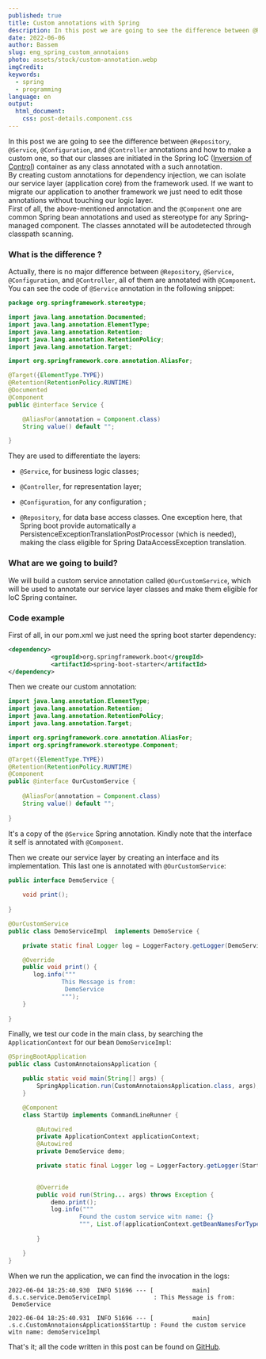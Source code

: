 ```yaml
---
published: true
title: Custom annotations with Spring
description: In this post we are going to see the difference between @Repository, @Service, @Configuration, and @Controller annotations and how to make a custom one ...
date: 2022-06-06
author: Bassem
slug: eng_spring_custom_annotaions
photo: assets/stock/custom-annotation.webp
imgCredit:
keywords:
  - spring
  - programming
language: en
output:
  html_document:
    css: post-details.component.css
---
```

In this post we are going to see the difference between `@Repository`, `@Service`, `@Configuration`, and `@Controller` annotations and how to make a custom one, so that our classes are initiated in the Spring IoC ([Inversion of Control](https://docs.spring.io/spring-framework/docs/3.2.x/spring-framework-reference/html/beans.html)) container as any class annotated with a such annotation.
<br>
By creating custom annotations for dependency injection, we can isolate our service layer (application core) from the framework used. If we want to migrate our application to another framework we just need to edit those annotations without touching our logic layer.
<br>
First of all, the above-mentioned annotation and the `@Component` one are common Spring bean annotations and used as stereotype for any Spring-managed component. The classes annotated will be autodetected through classpath scanning.
<br>

### What is the difference ?

Actually, there is no major difference between `@Repository`, `@Service`, `@Configuration`, and `@Controller`, all of them are annotated with `@Component`. You can see the code of `@Service` annotation in the following snippet:

```java
package org.springframework.stereotype;

import java.lang.annotation.Documented;
import java.lang.annotation.ElementType;
import java.lang.annotation.Retention;
import java.lang.annotation.RetentionPolicy;
import java.lang.annotation.Target;

import org.springframework.core.annotation.AliasFor;

@Target({ElementType.TYPE})
@Retention(RetentionPolicy.RUNTIME)
@Documented
@Component
public @interface Service {

	@AliasFor(annotation = Component.class)
	String value() default "";

}
```

They are used to differentiate the layers:

- `@Service`, for business logic classes;

- `@Controller`, for representation layer;

- `@Configuration`, for any configuration ;

- `@Repository`, for data base access classes. One exception here, that Spring boot provide automatically a PersistenceExceptionTranslationPostProcessor (which is needed), making the class  eligible for Spring DataAccessException translation.

### What are we going to build?

We will build a custom service annotation called `@OurCustomService`, which will be used to annotate our service layer classes and make them eligible for IoC Spring container.

### Code example

First of all, in our pom.xml we just need the spring boot starter dependency:

```xml
<dependency>
			<groupId>org.springframework.boot</groupId>
			<artifactId>spring-boot-starter</artifactId>
</dependency>
```

Then we create our custom annotation:

```java
import java.lang.annotation.ElementType;
import java.lang.annotation.Retention;
import java.lang.annotation.RetentionPolicy;
import java.lang.annotation.Target;

import org.springframework.core.annotation.AliasFor;
import org.springframework.stereotype.Component;

@Target({ElementType.TYPE})
@Retention(RetentionPolicy.RUNTIME)
@Component
public @interface OurCustomService {
    
    @AliasFor(annotation = Component.class)
	String value() default "";
    
}
```

It's a copy of the `@Service` Spring annotation. Kindly note that the interface it self is annotated with `@Component`.
<br>

Then we create our service layer by creating an interface and its implementation. This last one is annotated with `@OurCustomService`:

```java
public interface DemoService {
    
    void print();
    
}
```

```java
@OurCustomService
public class DemoServiceImpl  implements DemoService {

    private static final Logger log = LoggerFactory.getLogger(DemoServiceImpl.class);

    @Override
    public void print() {
       log.info("""
               This Message is from:
                DemoService
               """); 
    }
    
}
```

Finally, we test our code in the main class, by searching the `ApplicationContext` for our bean `DemoServiceImpl`:

```java
@SpringBootApplication
public class CustomAnnotaionsApplication {

	public static void main(String[] args) {
		SpringApplication.run(CustomAnnotaionsApplication.class, args);
	}

	@Component
	class StartUp implements CommandLineRunner {

		@Autowired
		private ApplicationContext applicationContext;
		@Autowired
		private DemoService demo;

		private static final Logger log = LoggerFactory.getLogger(StartUp.class);

		
		@Override
		public void run(String... args) throws Exception {
			demo.print();
			log.info("""
					Found the custom service witn name: {} 
					""", List.of(applicationContext.getBeanNamesForType(DemoService.class)).stream().collect(Collectors.joining(" , ")));
			
		}

	}
}
```

When we run the application, we can find the invocation in the logs:

```markup
2022-06-04 18:25:40.930  INFO 51696 --- [           main] d.s.c.service.DemoServiceImpl            : This Message is from:
 DemoService

2022-06-04 18:25:40.931  INFO 51696 --- [           main] .s.c.CustomAnnotaionsApplication$StartUp : Found the custom service witn name: demoServiceImpl
```

That's it; all the code written in this post can be found on [GitHub](https://github.com/s0l0c0ding/spring-tips/tree/master/custom-annotaions).
